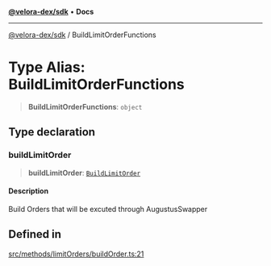 [**@velora-dex/sdk**](../README.md) • **Docs**

***

[@velora-dex/sdk](../globals.md) / BuildLimitOrderFunctions

# Type Alias: BuildLimitOrderFunctions

> **BuildLimitOrderFunctions**: `object`

## Type declaration

### buildLimitOrder

> **buildLimitOrder**: [`BuildLimitOrder`](../-internal-/type-aliases/BuildLimitOrder.md)

#### Description

Build Orders that will be excuted through AugustusSwapper

## Defined in

[src/methods/limitOrders/buildOrder.ts:21](https://github.com/paraswap/paraswap-sdk/blob/master/src/methods/limitOrders/buildOrder.ts#L21)

